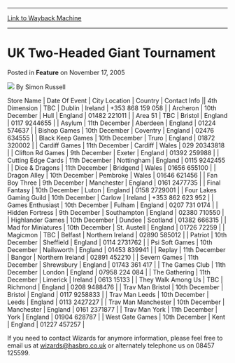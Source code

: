 
---
[Link to Wayback Machine](https://web.archive.org/web/20211025140506/https://magic.wizards.com/en/articles/archive/feature/uk-two-headed-giant-tournament-2005-11-17)

[_metadata_:wayback_url]:- "https://magic.wizards.com/en/articles/archive/feature/uk-two-headed-giant-tournament-2005-11-17"
[_metadata_:wayback_raw_url]:- "https://web.archive.org/web/20211025140506id_/https://magic.wizards.com/en/articles/archive/feature/uk-two-headed-giant-tournament-2005-11-17"
[_metadata_:wayback_capture_timestamp]:- "2021-10-25 14:05:06+00:00"
[_metadata_:description]:- "Store NameDate Of EventCity LocationCountryContact Info4th DimensionTBCDublinIreland+353 868 159 058Archeron10th DecemberHullEngland01482 221011Area 51TBCBristolEngland0117 9244655Asylum11th DecemberAberdeenEngland01224 574637Bishop Games10th DecemberCoventryEngland02476 634555Black Keep Games10th DecemberTruroEngland01872 320002Cardiff Games11th DecemberCardiffWales029"
[_metadata_:generator]:- "Drupal 7 (http://drupal.org)"
---


UK Two-Headed Giant Tournament
==============================



 Posted in **Feature**
 on November 17, 2005 






![](https://media.magic.wizards.com/styles/auth_small/public/generic-avatar-150_386.png)
By Simon Russell













 Store Name | Date Of Event | City Location | Country | Contact Info || 4th Dimension | TBC | Dublin | Ireland | +353 868 159 058 |
| Archeron | 10th December | Hull | England | 01482 221011 |
| Area 51 | TBC | Bristol | England | 0117 9244655 |
| Asylum | 11th December | Aberdeen | England | 01224 574637 |
| Bishop Games | 10th December | Coventry | England | 02476 634555 |
| Black Keep Games | 10th December | Truro | England | 01872 320002 |
| Cardiff Games | 11th December | Cardiff | Wales | 029 20343818 |
| Clifton Rd Games | 9th December | Exeter | England | 01392 259988 |
| Cutting Edge Cards | 11th December | Nottingham | England | 0115 9242455 |
| Dice & Dragons  | 11th December | Bridgend | Wales | 01656 655100 |
| Dragon Alley | 10th December | Pembroke | Wales | 01646 621456 |
| Fan Boy Three | 9th December | Manchester | England | 0161 2477735 |
| Final Fantasy | 10th December | Luton | England | 0158 2729001 |
| Four Lakes Gaming Guild | 10th December | Carlow | Ireland | +353 862 623 952 |
| Games Enthusiast | 10th December | Fulham | England | 0207 731 0174 |
| Hidden Fortress | 9th December | Southampton | England | 02380 710550 |
| Highlander Games | 10th December | Dundee | Scotland | 01382 666315 |
| Mad for Miniatures | 10th December | St. Austell | England | 01726 72259 |
| Magicmon | TBC | Belfast | Northern Ireland | 02890 585012 |
| Patriot | 10th December | Sheffield | England | 0114 2731762 |
| Psi Soft Games | 10th December | Nailsworth | England | 01453 839941 |
| Replay | 11th December | Bangor | Northern Ireland | 02891 452210 |
| Severn Games | 11th December | Shrewsbury | England | 01743 361 417 |
| The Games Club | 11th December | London | England | 07958 224 084 |
| The Gathering | 11th December | Limerick | Ireland | 0613 15133 |
| They Walk Among Us | TBC | Richmond | England | 0208 9488476 |
| Trav Man Bristol | 10th December | Bristol | England | 0117 9258833 |
| Trav Man Leeds  | 10th December | Leeds  | England | 0113 2427227 |
| Trav Man Manchester | 10th December | Manchester | England | 0161 2371877 |
| Trav Man York | 11th December | York | England | 01904 628787 |
| West Gate Games | 10th December | Kent | England | 01227 457257 |

  
 If you need to contact Wizards for anymore information, please feel free to email us at [wizards@hasbro.co.uk](mailto:wizards@hasbro.co.uk) or alternately telephone us on 08457 125599.





